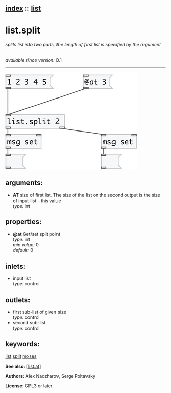 [index](index.html) :: [list](category_list.html)
---

# list.split

###### splits list into two parts, the length of first list is specified by the argument

*available since version:* 0.1

---




[![example](../examples/img/list.split.jpg)](../examples/pd/list.split.pd)



## arguments:

* **AT**
size of first list. The size of the list on the second output is the size of
input list - this value<br>
_type:_ int<br>





## properties:

* **@at** 
Get/set split point<br>
_type:_ int<br>
_min value:_ 0<br>
_default:_ 0<br>



## inlets:

* input list<br>
_type:_ control



## outlets:

* first sub-list of given size<br>
_type:_ control
* second sub-list<br>
_type:_ control



## keywords:

[list](keywords/list.html)
[split](keywords/split.html)
[moses](keywords/moses.html)



**See also:**
[\[list.at\]](list.at.html)




**Authors:** Alex Nadzharov, Serge Poltavsky




**License:** GPL3 or later





